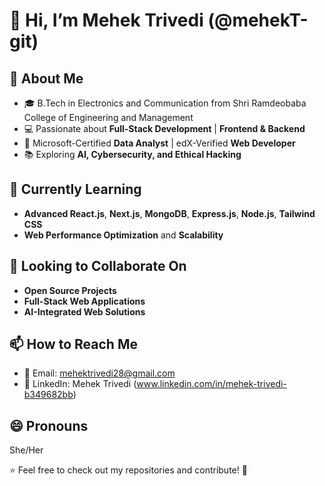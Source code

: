 # 👋 Hi, I’m Mehek Trivedi (@mehekT-git)

## 👀 About Me
- 🎓 B.Tech in Electronics and Communication from Shri Ramdeobaba College of Engineering and Management
- 💻 Passionate about **Full-Stack Development** | **Frontend & Backend**
- 🎯 Microsoft-Certified **Data Analyst** | edX-Verified **Web Developer**
- 📚 Exploring **AI, Cybersecurity, and Ethical Hacking**

## 🌱 Currently Learning
- **Advanced React.js**, **Next.js**, **MongoDB**, **Express.js**, **Node.js**, **Tailwind CSS**
- **Web Performance Optimization** and **Scalability**

## 💞️ Looking to Collaborate On
- **Open Source Projects**
- **Full-Stack Web Applications**
- **AI-Integrated Web Solutions**

## 📫 How to Reach Me
- 📩 Email: mehektrivedi28@gmail.com
- 💼 LinkedIn: Mehek Trivedi (www.linkedin.com/in/mehek-trivedi-b349682bb)

## 😄 Pronouns
She/Her

⭐ Feel free to check out my repositories and contribute! 🚀

